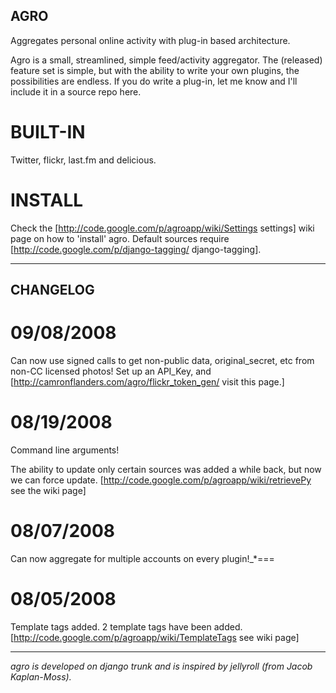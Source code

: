 AGRO
----

Aggregates personal online activity with plug-in based architecture.

Agro is a small, streamlined, simple feed/activity aggregator. The (released) feature set is simple, but with the ability to write your own plugins, the possibilities are endless. If you do write a plug-in, let me know and I'll include it in a source repo here.

BUILT-IN
========

Twitter, flickr, last.fm and delicious. 

INSTALL
=======

Check the [http://code.google.com/p/agroapp/wiki/Settings settings] wiki page on how to 'install' agro.
Default sources require [http://code.google.com/p/django-tagging/ django-tagging].

************

CHANGELOG
---------
09/08/2008
==========

Can now use signed calls to get non-public data, original_secret, etc from non-CC licensed photos!
Set up an API_Key, and [http://camronflanders.com/agro/flickr_token_gen/ visit this page.]

08/19/2008
==========

Command line arguments!

The ability to update only certain sources was added a while back, but now we can force update.  [http://code.google.com/p/agroapp/wiki/retrievePy see the wiki page]

08/07/2008
==========

Can now aggregate for multiple accounts on every plugin!_*===

08/05/2008
==========

Template tags added.
2 template tags have been added.
[http://code.google.com/p/agroapp/wiki/TemplateTags see wiki page]

*************

_agro is developed on django trunk and is inspired by jellyroll (from Jacob Kaplan-Moss)._
